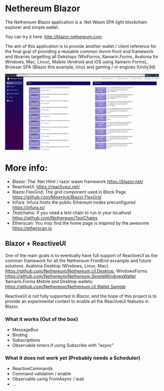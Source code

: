 # Nethereum Blazor

The Nethereum Blazor application is a .Net Wasm SPA light blockchain explorer and simple wallet.

You can try it here: http://blazor.nethereum.com

The aim of this application is to provide another wallet / client reference for the final goal of providing a reusable common mvvm front end framework and libraries targetting all Dekstops (WinForms, Xamarin.Forms, Avalonia for Windows, Mac, Linux), Mobile (Android and iOS using Xamarin.Forms), Browser SPA (Blazor this example, Uno) and gaming / vr engines (Unity3d)


![Nethereum Blazor](Screenshots/NethereumBlazorDemo.gif "Nethereum Blazor")


# More info:
* Blazor:  The .Net Html / razor wasm framework https://blazor.net/
* ReactiveUI: https://reactiveui.net/
* Blazor.FlexGrid: The grid component used in Block Page https://github.com/Mewriick/Blazor.FlexGrid
* Infura: Infura hosts the public Ethereum nodes preconfigured https://infura.io/
* Testchains: If you need a test chain to run in your localhost  https://github.com/Nethereum/TestChains
* Etherscan: You may find the home page is inspired by the awesome https://etherscan.io 

## Blazor + ReactiveUI
One of the main goals is to eventually have full support of ReactiveUI as the common framework for all the Nethereum FrontEnd exxample and future solutions.
Avalonia Desktop (Windows, Linux, Mac): https://github.com/Nethereum/Nethereum.UI.Desktop, WindowsForms https://github.com/Nethereum/Nethereum.SimpleWindowsWallet
Xamarin.Forms Mobile and Desktop wallets:  https://github.com/Nethereum/Nethereum.UI.Wallet.Sample

ReactiveUI is not fully supported in Blazor, and the hope of this project is to provide an experimental context to enable all the ReactiveUI features in Blazor.

### What it works (Out of the box)
- MessageBus
- Binding
- Subscriptions
- Observable timers if using Subscribe with "async"

### What it does not work yet (Probably needs a Scheduler)
- ReactiveCommands
- Command validation / enable
- Observable using FromAsync / wait 
- ...
